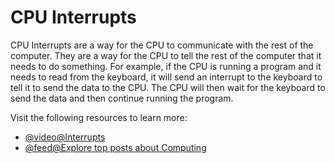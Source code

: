 # CPU Interrupts

CPU Interrupts are a way for the CPU to communicate with the rest of the computer. They are a way for the CPU to tell the rest of the computer that it needs to do something. For example, if the CPU is running a program and it needs to read from the keyboard, it will send an interrupt to the keyboard to tell it to send the data to the CPU. The CPU will then wait for the keyboard to send the data and then continue running the program.

Visit the following resources to learn more:

- [@video@Interrupts](https://youtu.be/iKlAWIKEyuw)
- [@feed@Explore top posts about Computing](https://app.daily.dev/tags/computing?ref=roadmapsh)
